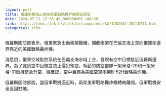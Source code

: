 ```yaml
---
layout: post
title: 俄羅斯稱阻止兩架美軍戰略轟炸機侵犯領空
date: 2024-07-21 22:33:49.000000000 +08:00
link: https://news.rthk.hk/rthk/ch/component/k2/1762563-20240721.htm
categories: rthk
---
```


俄羅斯國防部表示，俄軍緊急出動兩架戰機，攔截兩架在巴倫支海上空向俄羅斯邊界靠近的美國戰略轟炸機。

消息說，俄軍空域監控系統在巴倫支海水域上空，發現有空中目標接近俄羅斯邊界，為了識別空中目標並防止侵犯領空，執勤的防空部隊一架米格-29和一架米格-31戰機緊急升空，經確認，空中目標為美國空軍兩架B-52H戰略轟炸機。

俄羅斯國防部說，當俄軍戰機逼近時，兩架美軍戰略轟炸機轉向離開，俄軍戰機安全返回駐地。
